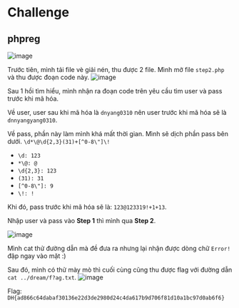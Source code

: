 # Challenge
## phpreg
![image](https://github.com/user-attachments/assets/6d6ac04a-a58b-4872-9900-9203af51c350)

Trước tiên, mình tải file vè giải nén, thu được 2 file. Mình mở file `step2.php` và thu được đoạn code này. 
![image](https://github.com/user-attachments/assets/d1cca3e9-9a0e-485e-9494-e3e50989e199)

Sau 1 hồi tìm hiểu, mình nhận ra đoạn code trên yêu cầu tìm user và pass trước khi mã hóa. 

Về user, user sau khi mã hóa là `dnyang0310` nên user trước khi mã hóa sẽ là `dnnyangyang0310`. 

Về pass, phần này làm mình khá mất thời gian. Mình sẽ dịch phần pass bên dưới. 
`\d*\@\d{2,3}(31)+[^0-8\"]\!`
* `\d: 123`
* `*\@: @`
* `\d{2,3}: 123`
* `(31): 31`
* `[^0-8\"]: 9`
* `\!: !`

Khi đó, pass trước khi mã hóa sẽ là: `123@123319!+1+13`. 

Nhập user và pass vào **Step 1** thì mình qua **Step 2**. 

![image](https://github.com/user-attachments/assets/93dd2c52-2877-4469-8fcc-97fd15232bca)

Mình cat thử đường dẫn mà đề đưa ra nhưng lại nhận được dòng chữ `Error!` đập ngay vào mặt :) 

Sau đó, mình có thử mày mò thì cuối cùng cũng thu được flag với đường dẫn `cat ../dream/f?ag.txt`. 
![image](https://github.com/user-attachments/assets/a5afb325-b3c6-456e-95c5-cdeb953bfc43)

Flag: `DH{ad866c64dabaf30136e22d3de2980d24c4da617b9d706f81d10a1bc97d0ab6f6}`
